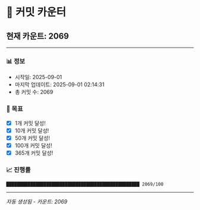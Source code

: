 # 🔢 커밋 카운터

## 현재 카운트: 2069

---

### 📊 정보
- 시작일: 2025-09-01
- 마지막 업데이트: 2025-09-01 02:14:31
- 총 커밋 수: 2069

### 🎯 목표
- [x] 1개 커밋 달성!
- [x] 10개 커밋 달성!
- [x] 50개 커밋 달성!
- [x] 100개 커밋 달성!
- [x] 365개 커밋 달성!

### 📈 진행률
```
██████████████████████████████████████████████████ 2069/100
```

---
*자동 생성됨 - 카운트: 2069*
